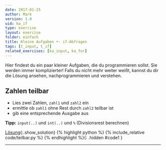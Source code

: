 ```yaml
---
date: 2017-01-25
author: Mark
version: 1.0
uid: ka_if
type: exercise
layout: exercise
folder: einfach
title: Kleine Aufgaben •- if-Abfragen
tags: [t_input, t_if]
related_exercises: [ka_input, ka_for]
---
```


Hier findest du ein paar kleiner Aufgaben, die du programmieren sollst.
Sie werden immer komplizierter! Falls du nicht mehr weiter weißt,
kannst du dir die Lösung ansehen, nachprogrammieren und verstehen.

## Zahlen teilbar
- Lies zwei Zahlen, `zahl1` und `zahl2` ein
- ermittle ob `zahl1` ohne Rest durch `zahl2` teilbar ist
- gib eine entsprechende Ausgabe aus

**Tipp:** `input(..)` und `int(..)` und `%` (Divisionsrest berechnen)

[Lösung](#code1){:.show_solution}
{% highlight python %}
{% include_relative code/teilbar.py %}
{% endhighlight %}{: .hidden #code1 }

<hr>